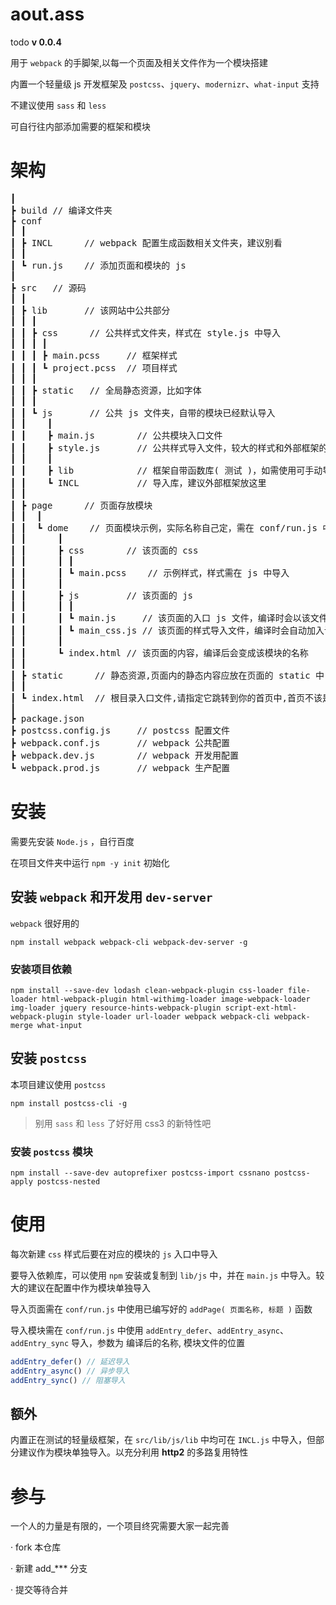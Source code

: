 # aout.ass
todo
**v 0.0.4**

用于 `webpack` 的手脚架,以每一个页面及相关文件作为一个模块搭建

内置一个轻量级 js 开发框架及 `postcss`、`jquery`、`modernizr`、`what-input` 支持

不建议使用 `sass` 和 `less`

可自行往内部添加需要的框架和模块

# 架构
<pre>
┃
┣ build // 编译文件夹
┣ conf
┃ ┃
┃ ┣ INCL      // webpack 配置生成函数相关文件夹，建议别看
┃ ┃
┃ ┗ run.js    // 添加页面和模块的 js 
┃
┣ src   // 源码
┃ ┃
┃ ┣ lib       // 该网站中公共部分
┃ ┃ ┃
┃ ┃ ┣ css      // 公共样式文件夹，样式在 style.js 中导入
┃ ┃ ┃ ┃
┃ ┃ ┃ ┣ main.pcss     // 框架样式
┃ ┃ ┃ ┗ project.pcss  // 项目样式
┃ ┃ ┃
┃ ┃ ┣ static   // 全局静态资源，比如字体
┃ ┃ ┃
┃ ┃ ┗ js       // 公共 js 文件夹，自带的模块已经默认导入
┃ ┃    ┃
┃ ┃    ┣ main.js        // 公共模块入口文件
┃ ┃    ┣ style.js       // 公共样式导入文件，较大的样式和外部框架的样式建议单独开模块导入
┃ ┃    ┃
┃ ┃    ┣ lib            // 框架自带函数库( 测试 )，如需使用可手动导入
┃ ┃    ┗ INCL           // 导入库，建议外部框架放这里
┃ ┃
┃ ┣ page      // 页面存放模块
┃ ┃  ┃
┃ ┃  ┗ dome    // 页面模块示例，实际名称自己定，需在 conf/run.js 中导入该模块
┃ ┃      ┃
┃ ┃      ┣ css        // 该页面的 css
┃ ┃      ┃ ┃
┃ ┃      ┃ ┗ main.pcss    // 示例样式，样式需在 js 中导入
┃ ┃      ┃
┃ ┃      ┣ js         // 该页面的 js
┃ ┃      ┃ ┃
┃ ┃      ┃ ┗ main.js     // 该页面的入口 js 文件，编译时会以该文件为入口
┃ ┃      ┃ ┗ main_css.js // 该页面的样式导入文件，编译时会自动加入该界面的模块中
┃ ┃      ┃
┃ ┃      ┗ index.html // 该页面的内容，编译后会变成该模块的名称
┃ ┃
┃ ┣ static      // 静态资源,页面内的静态内容应放在页面的 static 中
┃ ┃
┃ ┗ index.html  // 根目录入口文件,请指定它跳转到你的首页中,首页不该是这个
┃
┣ package.json
┣ postcss.config.js     // postcss 配置文件
┣ webpack.conf.js       // webpack 公共配置
┣ webpack.dev.js        // webpack 开发用配置
┗ webpack.prod.js       // webpack 生产配置
</pre>

# 安装
需要先安装 ` Node.js ` ，自行百度

在项目文件夹中运行 `npm -y init` 初始化

## 安装 `webpack` 和开发用 `dev-server`
`webpack` 很好用的
```
npm install webpack webpack-cli webpack-dev-server -g
```

### 安装项目依赖
```
npm install --save-dev lodash clean-webpack-plugin css-loader file-loader html-webpack-plugin html-withimg-loader image-webpack-loader img-loader jquery resource-hints-webpack-plugin script-ext-html-webpack-plugin style-loader url-loader webpack webpack-cli webpack-merge what-input
```
## 安装 `postcss`
本项目建议使用 `postcss` 
```
npm install postcss-cli -g
```
> 别用 `sass` 和 `less` 了好好用 css3 的新特性吧

### 安装 `postcss` 模块
```
npm install --save-dev autoprefixer postcss-import cssnano postcss-apply postcss-nested
```

# 使用
每次新建 `css` 样式后要在对应的模块的 `js` 入口中导入

要导入依赖库，可以使用 `npm` 安装或复制到 `lib/js` 中，并在 `main.js` 中导入。较大的建议在配置中作为模块单独导入

导入页面需在 `conf/run.js` 中使用已编写好的 `addPage( 页面名称, 标题 )` 函数

导入模块需在 `conf/run.js` 中使用 `addEntry_defer`、`addEntry_async`、`addEntry_sync` 导入，参数为 编译后的名称, 模块文件的位置
```javascript
addEntry_defer() // 延迟导入
addEntry_async() // 异步导入
addEntry_sync() // 阻塞导入
``` 
## 额外
内置正在测试的轻量级框架，在 `src/lib/js/lib` 中均可在 `INCL.js` 中导入，但部分建议作为模块单独导入。以充分利用 **http2** 的多路复用特性

# 参与
一个人的力量是有限的，一个项目终究需要大家一起完善

· fork 本仓库

· 新建 add_*** 分支 

· 提交等待合并